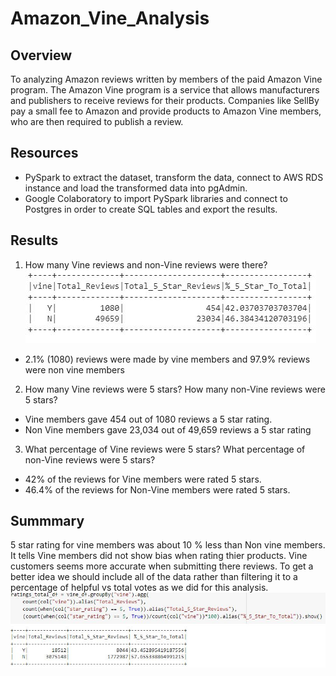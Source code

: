 # Amazon_Vine_Analysis

## Overview

To analyzing Amazon reviews written by members of the paid Amazon Vine program. The Amazon Vine program is a service that allows manufacturers and publishers to receive reviews for their products. Companies like SellBy pay a small fee to Amazon and provide products to Amazon Vine members, who are then required to publish a review.

## Resources
- PySpark to extract the dataset, transform the data, connect to AWS RDS instance and load the transformed data into pgAdmin.
- Google Colaboratory to import PySpark libraries and connect to Postgres in order to create SQL tables and export the results.

## Results

1. How many Vine reviews and non-Vine reviews were there?
![review](https://github.com/11nithin/Amazon_Vine_Analysis/blob/main/Images/Vine%20reviews%20and%20non-Vine%20reviews.JPG)

- 2.1% (1080) reviews were made by vine members and 97.9% reviews were non vine members

2. How many Vine reviews were 5 stars? How many non-Vine reviews were 5 stars?
- Vine members gave 454 out of 1080 reviews a 5 star rating.
- Non Vine members gave 23,034 out of 49,659 reviews a 5 star rating

3.  What percentage of Vine reviews were 5 stars? What percentage of non-Vine reviews were 5 stars?
- 42% of the reviews for Vine members were rated 5 stars.
- 46.4% of the reviews for Non-Vine members were rated 5 stars.


## Summmary 

5 star rating for vine members was about 10 % less than Non vine members. It tells Vine members did not show bias when rating thier products. Vine customers seems more accurate when submitting there reviews.  To get a better idea we should include all of the data rather than filtering it to a percentage of helpful vs total votes as we did for this analysis.
![summary](https://github.com/11nithin/Amazon_Vine_Analysis/blob/main/Images/additional%20summary.JPG)
